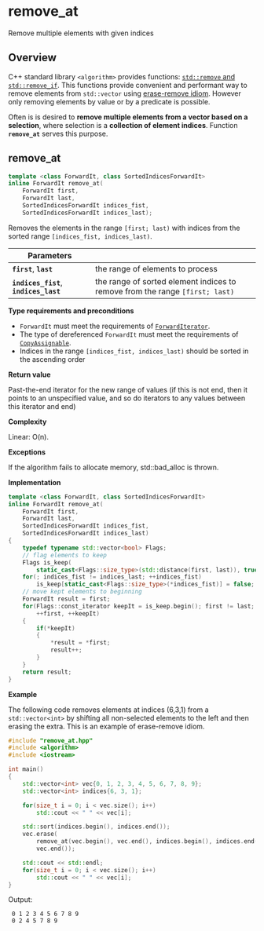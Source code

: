 # remove_at
Remove multiple elements with given indices

## Overview
C++ standard library `<algorithm>` provides functions: [`std::remove` and `std::remove_if`](http://en.cppreference.com/w/cpp/algorithm/remove). This functions provide convenient and performant way to remove elements from `std::vector` using [erase-remove idiom](https://en.wikipedia.org/wiki/Erase%E2%80%93remove_idiom). However only removing elements by value or by a predicate is possible.

Often is is desired to **remove multiple elements from a vector based on a selection**, where selection is a **collection of element indices**. Function **`remove_at`** serves this purpose.

## remove_at
```c++
template <class ForwardIt, class SortedIndicesForwardIt>
inline ForwardIt remove_at(
    ForwardIt first,
    ForwardIt last,
    SortedIndicesForwardIt indices_fist,
    SortedIndicesForwardIt indices_last);
``` 

 Removes the elements in the range `[first; last)` with indices from the sorted range `[indices_fist, indices_last)`.
 
 |  Parameters | |
 | ------------- | ------------- |
 |**`first`**, **`last`** | the range of elements to process |
 |**`indices_fist`**, **`indices_last`** | the range of sorted element indices to remove from the range `[first; last)` |
 
 **Type requirements and preconditions**
- `ForwardIt` must meet the requirements of [`ForwardIterator`](http://en.cppreference.com/w/cpp/concept/ForwardIterator).
- The type of dereferenced `ForwardIt` must meet the requirements of [`CopyAssignable`](http://en.cppreference.com/w/cpp/concept/CopyAssignable). 
- Indices in the range `[indices_fist, indices_last)` should be sorted in the ascending order

**Return value**

Past-the-end iterator for the new range of values (if this is not end, then it points to an unspecified value, and so do iterators to any values between this iterator and end) 

**Complexity**

Linear: O(n). 

**Exceptions**

If the algorithm fails to allocate memory, std::bad_alloc is thrown. 

**Implementation**

```c++
template <class ForwardIt, class SortedIndicesForwardIt>
inline ForwardIt remove_at(
    ForwardIt first,
    ForwardIt last,
    SortedIndicesForwardIt indices_fist,
    SortedIndicesForwardIt indices_last)
{
    typedef typename std::vector<bool> Flags;
    // flag elements to keep
    Flags is_keep(
        static_cast<Flags::size_type>(std::distance(first, last)), true);
    for(; indices_fist != indices_last; ++indices_fist)
        is_keep[static_cast<Flags::size_type>(*indices_fist)] = false;
    // move kept elements to beginning
    ForwardIt result = first;
    for(Flags::const_iterator keepIt = is_keep.begin(); first != last;
        ++first, ++keepIt)
    {
        if(*keepIt)
        {
            *result = *first;
            result++;
        }
    }
    return result;
}
```

**Example**

The following code removes elements at indices (6,3,1) from a `std::vector<int>` by shifting all non-selected elements to the left and then erasing the extra. This is an example of erase-remove idiom.
```c++
#include "remove_at.hpp"
#include <algorithm>
#include <iostream>

int main()
{
    std::vector<int> vec{0, 1, 2, 3, 4, 5, 6, 7, 8, 9};
    std::vector<int> indices{6, 3, 1};

    for(size_t i = 0; i < vec.size(); i++)
        std::cout << " " << vec[i];

    std::sort(indices.begin(), indices.end());
    vec.erase(
        remove_at(vec.begin(), vec.end(), indices.begin(), indices.end()),
        vec.end());

    std::cout << std::endl;
    for(size_t i = 0; i < vec.size(); i++)
        std::cout << " " << vec[i];
}
```
Output:
```
 0 1 2 3 4 5 6 7 8 9
 0 2 4 5 7 8 9
```
